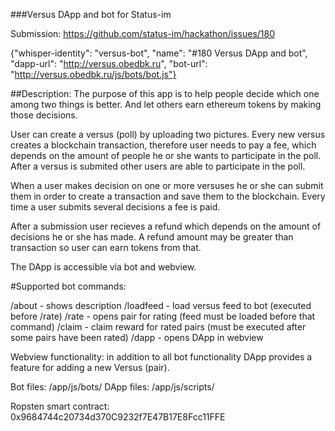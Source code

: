 ###Versus DApp and bot for Status-im

Submission: https://github.com/status-im/hackathon/issues/180

{"whisper-identity": "versus-bot",
 "name":             "#180 Versus DApp and bot",
 "dapp-url":         "http://versus.obedbk.ru",
 "bot-url":          "http://versus.obedbk.ru/js/bots/bot.js"}

##Description: The purpose of this app is to help people decide which one among two things is better. And let others earn ethereum tokens by making those decisions.

User can create a versus (poll) by uploading two pictures. Every new versus creates a blockchain transaction, therefore user needs to pay a fee, which depends on the amount of people he or she wants to participate in the poll. After a versus is submited other users are able to participate in the poll.

When a user makes decision on one or more versuses he or she can submit them in order to create a transaction and save them to the blockchain. Every time a user submits several decisions a fee is paid.

After a submission user recieves a refund which depends on the amount of decisions he or she has made. A refund amount may be greater than transaction so user can earn tokens from that.

The DApp is accessible via bot and webview.

#Supported bot commands:

/about - shows description
/loadfeed - load versus feed to bot (executed before /rate)
/rate - opens pair for rating (feed must be loaded before that command)
/claim - claim reward for rated pairs (must be executed after some pairs have been rated)
/dapp - opens DApp in webview

Webview functionality: in addition to all bot functionality DApp provides a feature for adding a new Versus (pair).

Bot files: /app/js/bots/
DApp files: /app/js/scripts/

Ropsten smart contract: 0x9684744c20734d370C9232f7E47B17E8Fcc11FFE